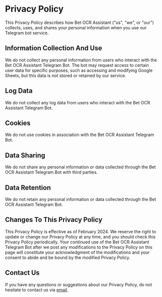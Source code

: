 # Privacy Policy

This Privacy Policy describes how Bet OCR Assistant ("us", "we", or "our") collects, uses, and shares your personal information when you use our Telegram bot service.

## Information Collection And Use

We do not collect any personal information from users who interact with the Bet OCR Assistant Telegram Bot. The bot may request access to certain user data for specific purposes, such as accessing and modifying Google Sheets, but this data is not stored or retained by our service.

## Log Data

We do not collect any log data from users who interact with the Bet OCR Assistant Telegram Bot.

## Cookies

We do not use cookies in association with the Bet OCR Assistant Telegram Bot.

## Data Sharing

We do not share any personal information or data collected through the Bet OCR Assistant Telegram Bot with third parties.

## Data Retention

We do not retain any personal information or data collected through the Bet OCR Assistant Telegram Bot.

## Changes To This Privacy Policy

This Privacy Policy is effective as of February 2024. We reserve the right to update or change our Privacy Policy at any time, and you should check this Privacy Policy periodically. Your continued use of the Bet OCR Assistant Telegram Bot after we post any modifications to the Privacy Policy on this page will constitute your acknowledgment of the modifications and your consent to abide and be bound by the modified Privacy Policy.

## Contact Us

If you have any questions or suggestions about our Privacy Policy, do not hesitate to contact us via [email](mailto:thedelelinus@gmail.com).